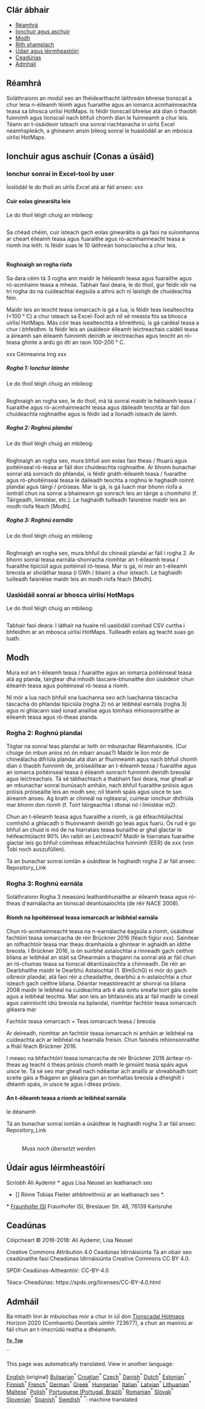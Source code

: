 <h2> Clár ábhair </h2><ul><li> <a href="#introduction">Réamhrá</a> </li><li> <a href="#inputs-and-outputs">Ionchuir agus aschuir</a> </li><li> <a href="#method">Modh</a> </li><li> <a href="#sample-run">Rith shamplach</a> </li><li> <a href="#authors-and-reviewers">Údair agus léirmheastóirí</a> </li><li> <a href="#license">Ceadúnas</a> </li><li> <a href="#acknowledgement">Admháil</a> </li></ul><h2> Réamhrá </h2><p> Soláthraíonn an modúl seo an fhéidearthacht láithreáin bhreise tionscail a chur lena n-éileamh téimh agus fuaraithe agus an iomarca acmhainneachta teasa sa bhosca uirlisí HotMaps. Is féidir tionscail bhreise atá dian ó thaobh fuinnimh agus tionscail nach bhfuil chomh dian le fuinneamh a chur leis. Téann an t-úsáideoir isteach sna sonraí riachtanacha in uirlis Excel neamhspleách, a ghineann ansin bileog sonraí le huaslódáil ar an mbosca uirlisí HotMaps. </p><h2> Ionchuir agus aschuir (Conas a úsáid) </h2><h3> Ionchur sonraí in Excel-tool by user </h3><p> Íoslódáil le do thoil an uirlis Excel atá ar fáil anseo: xxx </p><h4> Cuir eolas ginearálta leis </h4><p> Le do thoil téigh chuig an mbileog: <figure><img alt="" src="https://github.com/HotMaps/hotmaps_wiki/blob/master/Images/cm_add_industry_plant/General_information.PNG"/></figure></p><p> Sa chéad chéim, cuir isteach gach eolas ginearálta is gá faoi na suíomhanna ar cheart éileamh teasa agus fuaraithe agus ró-acmhainneacht teasa a ríomh ina leith. Is féidir suas le 10 láithreán tionsclaíocha a chur leis. </p><figure><img alt="" src="https://github.com/HotMaps/hotmaps_wiki/blob/master/Images/cm_add_industry_plant/General_information_Box.PNG"/></figure><h4> Roghnaigh an rogha ríofa </h4><p> Sa dara céim tá 3 rogha ann maidir le héileamh teasa agus fuaraithe agus ró-acmhainn teasa a mheas. Tabhair faoi deara, le do thoil, gur féidir idir na trí rogha do na cuideachtaí éagsúla a athrú ach ní laistigh de chuideachta féin. </p><p> Maidir leis an teocht teasa iomarcach is gá a lua, is féidir teas ísealteochta (&lt;100 ° C) a chur isteach sa Excel-Tool ach níl sé measta fós sa bhosca uirlisí HotMaps. Más cóir teas ísealteochta a bhreithniú, is gá caidéal teasa a chur i bhfeidhm. Is féidir leis an úsáideoir éileamh leictreachais caidéil teasa a áireamh san éileamh fuinnimh deiridh ar leictreachas agus teocht an ró-teasa ghinte a ardú go dtí an raon 100-200 ° C. </p><p> xxx Céimeanna Img xxx </p><h5> Rogha 1: Ionchur láimhe </h5><p> Le do thoil téigh chuig an mbileog: <figure><img alt="" src="https://github.com/HotMaps/hotmaps_wiki/blob/master/Images/cm_add_industry_plant/Option1.PNG"/></figure></p><p> Roghnaigh an rogha seo, le do thoil, má tá sonraí maidir le héileamh teasa / fuaraithe agus ró-acmhainneacht teasa agus dáileadh teochta ar fáil don chuideachta roghnaithe agus is féidir iad a líonadh isteach de láimh. </p><h5> Rogha 2: Roghnú plandaí </h5><p> Le do thoil téigh chuig an mbileog: <figure><img alt="" src="https://github.com/HotMaps/hotmaps_wiki/blob/master/Images/cm_add_industry_plant/Option2.PNG"/></figure></p><p> Roghnaigh an rogha seo, mura bhfuil aon eolas faoi theas / fhuarú agus poitéinseal ró-teasa ar fáil don chuideachta roghnaithe. Ar bhonn bunachar sonraí atá sonrach do phlandaí, is féidir gnáth-éileamh teasa / fuaraithe agus ró-phoitéinseal teasa le dáileadh teochta a roghnú le haghaidh roinnt plandaí agus táirgí / próiseas. Mar is gá, is gá luach mar bhonn ríofa a iontráil chun na sonraí a bhaineann go sonrach leis an táirge a chomhshó (f. Táirgeadh, limistéar, etc.). Le haghaidh tuilleadh faisnéise maidir leis an modh ríofa féach [Modh]. </p><h5> Rogha 3: Roghnú earnála </h5><p> Le do thoil téigh chuig an mbileog: <figure><img alt="" src="https://github.com/HotMaps/hotmaps_wiki/blob/master/Images/cm_add_industry_plant/Option3.PNG"/></figure></p><p> Roghnaigh an rogha seo, mura bhfuil do chineál plandaí ar fáil i rogha 2. Ar bhonn sonraí teasa earnála-shonracha ríomhtar an t-éileamh teasa / fuaraithe tipiciúil agus poitéinsil ró-teasa. Mar is gá, ní mór an t-éileamh breosla ar sholáthar teasa (i GWh / bliain) a chur isteach. Le haghaidh tuilleadh faisnéise maidir leis an modh ríofa féach [Modh]. </p><h3> Uaslódáil sonraí ar bhosca uirlisí HotMaps </h3><p> Le do thoil téigh chuig an mbileog: <figure><img alt="" src="https://github.com/HotMaps/hotmaps_wiki/blob/master/Images/cm_add_industry_plant/Data_Import.PNG"/></figure></p><p> Tabhair faoi deara: I láthair na huaire níl uaslódáil comhad CSV curtha i bhfeidhm ar an mbosca uirlisí HotMaps. Tuilleadh eolais ag teacht suas go luath. </p><h2> Modh </h2><p> Mura eol an t-éileamh teasa / fuaraithe agus an iomarca poitéinseal teasa atá ag planda, tairgtear dhá mhodh táscaire-bhunaithe don úsáideoir chun éileamh teasa agus poitéinseal ró-teasa a ríomh. </p><p> Ní mór a lua nach bhfuil sna luachanna seo ach luachanna táscacha táscacha do phlandaí tipiciúla (rogha 2) nó ar leibhéal earnála (rogha 3) agus ní ghlacann siad ionad anailíse agus tomhais mhionsonraithe ar éileamh teasa agus ró-theas planda. </p><h3> Rogha 2: Roghnú plandaí </h3><p> Tógtar na sonraí teas plandaí ar leith ón mbunachar Réamhaisnéis. (Cur chuige ón mbun aníos nó ón mbarr anuas?) Maidir le líon mór de chineálacha difriúla plandaí atá dian ar fhuinneamh agus nach bhfuil chomh dian ó thaobh fuinnimh de, próiseáiltear an t-éileamh teasa / fuaraithe agus an iomarca poitéinseal teasa ó éileamh sonrach fuinnimh deiridh breoslaí agus leictreachais. Tá sé tábhachtach a thabhairt faoi deara, mar gheall ar an mbunachar sonraí bunúsach amháin, nach bhfuil fuaraithe próisis agus próisis próiseáilte leis an modh seo; níl téamh spáis agus uisce te san áireamh anseo. Ag brath ar chineál na ngléasraí, cuirtear ionchuir dhifriúla mar bhonn don ríomh (f. Toirt táirgeachta i dtonaí nó i limistéar m2). </p><p> Chun an t-éileamh teasa agus fuaraithe a ríomh, is gá éifeachtúlachtaí comhshó a ghlacadh ó fhuinneamh deiridh go teas agus fuarú. Ós rud é go bhfuil an chuid is mó de na hiarratais teasa bunaithe ar ghal glactar le héifeachtúlacht 90% (An raibh an Leictreach? Maidir le hiarratais fuaraithe glactar leis go bhfuil cóimheas éifeachtúlachta fuinnimh (EER) de xxx (von Tobi noch auszufüllen). </p><p> Tá an bunachar sonraí iomlán a úsáidtear le haghaidh rogha 2 ar fáil anseo: Repository_Link </p><h3> Rogha 3: Roghnú earnála </h3><p> Soláthraíonn Rogha 3 measúnú leathanbhunaithe ar éileamh teasa agus ró-theas d'earnálacha an tionscail déantúsaíochta (de réir NACE 2008). </p><h4> Ríomh na bpoitéinseal teasa iomarcach ar leibhéal earnála </h4><p> Chun ró-acmhainneacht teasa na n-earnálacha éagsúla a ríomh, úsáidtear fachtóirí teasa iomarcacha de réir Brückner 2016 (féach figiúr xxx). Sainítear an rófhachtóir teasa mar theas dramhaíola a ghintear in aghaidh an ídithe breosla. I Brückner 2016, is ón suirbhé astaíochtaí a rinneadh gach ceithre bliana ar leibhéal an stáit sa Ghearmáin a thagann na sonraí atá ar fáil chun an ró-chumas teasa sa tionscal déantúsaíochta a chinneadh. De réir an Dearbhaithe maidir le Dearbhú Astaíochtaí (1. BImSchG) ní mór do gach oibreoir plandaí, atá faoi réir a cheadaithe, dearbhú a n-astaíochtaí a chur isteach gach ceithre bliana. Déantar meastóireacht ar shonraí na bliana 2008 maidir le leibhéal na cuideachta arb é atá iontu sreafaí toirt gáis sceite agus a leibhéal teochta. Mar aon leis an bhfaisnéis atá ar fáil maidir le cineál agus cainníocht ídiú breosla na bplandaí, ríomhtar fachtóir teasa iomarcach gléasra mar </p><p> Fachtóir teasa iomarcach = Teas iomarcach teasa / breosla </p><p> Ar deireadh, ríomhtar an fachtóir teasa iomarcach ní amháin ar leibhéal na cuideachta ach ar leibhéal na hearnála freisin. Chun faisnéis mhionsonraithe a fháil féach Brückner 2016. </p><p> I measc na bhfachtóirí teasa iomarcacha de réir Brückner 2016 áirítear ró-theas ag teacht ó theas próisis chomh maith le giniúint teasa spáis agus uisce te. Tá sé seo mar gheall nach ndéantar ach anailís ar shreabhadh toirt sceite gáis a fhágann an gléasra gan an tomhaltas breosla a dheighilt i dtéamh spáis, in uisce te agus i dteas próisis. </p><h4> An t-éileamh teasa a ríomh ar leibhéal earnála </h4><p> le déanamh </p><p> Tá an bunachar sonraí iomlán a úsáidtear le haghaidh rogha 3 ar fáil anseo: Repository_Link </p><figure><img alt="" src="https://github.com/HotMaps/hotmaps_wiki/blob/master/Images/cm_add_industry_plant/Factors.PNG"/><figcaption> <i><br/> Muss noch übersetzt werden.</i> </figcaption></figure><h2> Údair agus léirmheastóirí </h2><p> Scríobh Ali Aydemir * agus Lisa Neusel an leathanach seo </p><ul><li> [] Rinne Tobias Fleiter athbhreithniú ar an leathanach seo *. </li></ul><p> * <a href="https://isi.fraunhofer.de/">Fraunhofer ISI</a> Fraunhofer ISI, Breslauer Str. 48, 76139 Karlsruhe </p><h2> Ceadúnas </h2><p> Cóipcheart © 2016-2018: Ali Aydemir, Lisa Neusel </p><p> Creative Commons Attribution 4.0 Ceadúnas Idirnáisiúnta Tá an obair seo ceadúnaithe faoi Cheadúnas Idirnáisiúnta Creative Commons CC BY 4.0. </p><p> SPDX-Ceadúnas-Aitheantóir: CC-BY-4.0 </p><p> Téacs-Cheadúnas: https://spdx.org/licenses/CC-BY-4.0.html </p><h2> Admháil </h2><p> Ba mhaith linn ár mbuíochas mór a chur in iúl don <a href="https://www.hotmaps-project.eu">Tionscadal Hotmaps</a> Horizon 2020 (Comhaontú Deontais uimhir 723677), a chuir an maoiniú ar fáil chun an t-imscrúdú reatha a dhéanamh. </p><p><ins> <code><strong><a href="#table-of-contents">To Top</a></strong></code> </ins> </p><p> `` </p>

This page was automatically translated. View in another language:

[English](en-CM-Add-industry-plant) (original) [Bulgarian](bg-CM-Add-industry-plant)<sup>\*</sup> [Croatian](hr-CM-Add-industry-plant)<sup>\*</sup> [Czech](cs-CM-Add-industry-plant)<sup>\*</sup> [Danish](da-CM-Add-industry-plant)<sup>\*</sup> [Dutch](nl-CM-Add-industry-plant)<sup>\*</sup> [Estonian](et-CM-Add-industry-plant)<sup>\*</sup> [Finnish](fi-CM-Add-industry-plant)<sup>\*</sup> [French](fr-CM-Add-industry-plant)<sup>\*</sup> [German](de-CM-Add-industry-plant)<sup>\*</sup> [Greek](el-CM-Add-industry-plant)<sup>\*</sup> [Hungarian](hu-CM-Add-industry-plant)<sup>\*</sup>  [Italian](it-CM-Add-industry-plant)<sup>\*</sup> [Latvian](lv-CM-Add-industry-plant)<sup>\*</sup> [Lithuanian](lt-CM-Add-industry-plant)<sup>\*</sup> [Maltese](mt-CM-Add-industry-plant)<sup>\*</sup> [Polish](pl-CM-Add-industry-plant)<sup>\*</sup> [Portuguese (Portugal, Brazil)](pt-CM-Add-industry-plant)<sup>\*</sup> [Romanian](ro-CM-Add-industry-plant)<sup>\*</sup> [Slovak](sk-CM-Add-industry-plant)<sup>\*</sup> [Slovenian](sl-CM-Add-industry-plant)<sup>\*</sup> [Spanish](es-CM-Add-industry-plant)<sup>\*</sup> [Swedish](sv-CM-Add-industry-plant)<sup>\*</sup>
<sup>\*</sup>: machine translated
